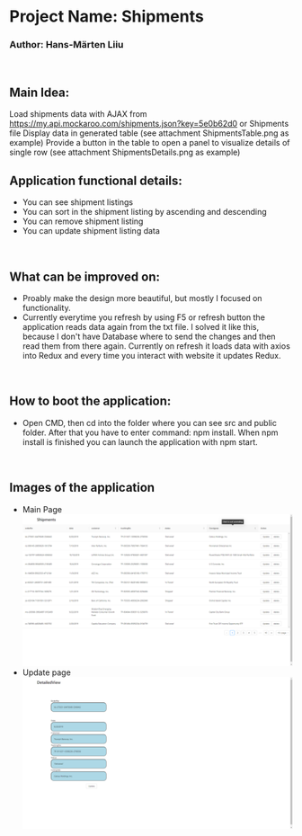 # Project Name: Shipments
### Author: Hans-Märten Liiu
</br>

Main Idea:
-------------

Load shipments data with AJAX from https://my.api.mockaroo.com/shipments.json?key=5e0b62d0 or Shipments file
Display data in generated table (see attachment ShipmentsTable.png as example) 
Provide a button in the table to open a panel to visualize details of single row (see attachment ShipmentsDetails.png as example) 

## Application functional details:
* You can see shipment listings
* You can sort in the shipment listing by ascending and descending
* You can remove shipment listing
* You can update shipment listing data

</br>

## What can be improved on:
* Proably make the design more beautiful, but mostly I focused on functionality.
* Currently everytime you refresh by using F5 or refresh button the application reads data again from the txt file. I solved it like this, because I don't have Database where to send the changes and then read them from there again. Currently on refresh it loads data with axios into Redux and every time you interact with website it updates Redux.

</br>

## How to boot the application:
* Open CMD, then cd into the folder where you can see src and public folder. After that you have to enter command: npm install. When npm install is finished you can launch the application with npm start.

</br>

## Images of the application
* Main Page
![Source code](pictures/Home.PNG)
* Update page
![Source code](pictures/DetailedView.PNG)
</br>


